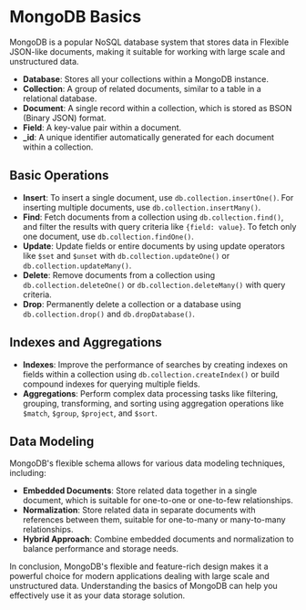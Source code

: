# MongoDB Basics

MongoDB is a popular NoSQL database system that stores data in Flexible JSON-like documents, making it suitable for working with large scale and unstructured data.

- **Database**: Stores all your collections within a MongoDB instance.
- **Collection**: A group of related documents, similar to a table in a relational database.
- **Document**: A single record within a collection, which is stored as BSON (Binary JSON) format.
- **Field**: A key-value pair within a document.
- **_id**: A unique identifier automatically generated for each document within a collection.

## Basic Operations

* **Insert**: To insert a single document, use `db.collection.insertOne()`. For inserting multiple documents, use `db.collection.insertMany()`.
* **Find**: Fetch documents from a collection using `db.collection.find()`, and filter the results with query criteria like `{field: value}`. To fetch only one document, use `db.collection.findOne()`.
* **Update**: Update fields or entire documents by using update operators like `$set` and `$unset` with `db.collection.updateOne()` or `db.collection.updateMany()`.
* **Delete**: Remove documents from a collection using `db.collection.deleteOne()` or `db.collection.deleteMany()` with query criteria.
* **Drop**: Permanently delete a collection or a database using `db.collection.drop()` and `db.dropDatabase()`.

## Indexes and Aggregations

- **Indexes**: Improve the performance of searches by creating indexes on fields within a collection using `db.collection.createIndex()` or build compound indexes for querying multiple fields.
- **Aggregations**: Perform complex data processing tasks like filtering, grouping, transforming, and sorting using aggregation operations like `$match`, `$group`, `$project`, and `$sort`.

## Data Modeling

MongoDB's flexible schema allows for various data modeling techniques, including:

- **Embedded Documents**: Store related data together in a single document, which is suitable for one-to-one or one-to-few relationships.
- **Normalization**: Store related data in separate documents with references between them, suitable for one-to-many or many-to-many relationships.
- **Hybrid Approach**: Combine embedded documents and normalization to balance performance and storage needs.

In conclusion, MongoDB's flexible and feature-rich design makes it a powerful choice for modern applications dealing with large scale and unstructured data. Understanding the basics of MongoDB can help you effectively use it as your data storage solution.